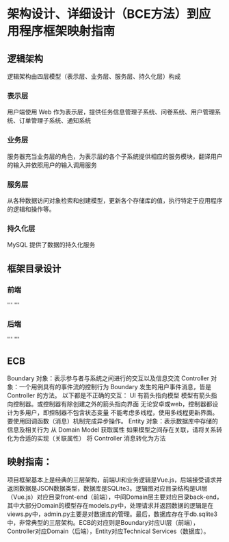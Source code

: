 # 架构设计、详细设计（BCE方法）到应用程序框架映射指南
## 逻辑架构
逻辑架构由四层模型（表示层、业务层、服务层、持久化层）构成

### 表示层
用户端使用 Web 作为表示层，提供任务信息管理子系统、问卷系统、用户管理系统、订单管理子系统、通知系统

### 业务层
服务器充当业务层的角色，为表示层的各个子系统提供相应的服务模块，翻译用户的输入并依照用户的输入调用服务

### 服务层
从各种数据访问对象检索和创建模型，更新各个存储库的值，执行特定于应用程序的逻辑和操作等。

### 持久化层
MySQL 提供了数据的持久化服务

## 框架目录设计
### 前端
'''
'''
### 后端
'''
'''

## ECB
Boundary 对象：表示参与者与系统之间进行的交互以及信息交流
Controller 对象：一个用例具有的事件流的控制行为
Boundary 发生的用户事件消息，皆是 Controller 的方法。
以下都是不正确的交互：
UI 有箭头指向模型
模型有箭头指向控制器。或控制器有除创建之外的箭头指向界面
无论安卓或web，控制器都设计为多用户，即控制器不包含状态变量
不能考虑多线程，使用多线程更新界面。要使用回调函数（消息）机制完成异步操作。
Entity 对象：表示数据库中存储的信息及相关行为
从 Domain Model 获取属性
如果模型之间存在关联，请将关系转化为合适的实现（关联属性）
将 Controller 消息转化为方法

## 映射指南：
项目框架基本上是经典的三层架构，前端UI和业务逻辑是Vue.js，后端接受请求并返回数据是JSON数据类型，数据库是SQLite3。逻辑图对应目录结构是UI层（Vue.js）对应目录front-end（前端），中间Domain层主要对应目录back-end，其中大部分Domain的模型存在models.py中，处理请求并返回数据的逻辑是在views.py中，admin.py主要是对数据库的管理。最后，数据库存在于db.sqlite3中，非常典型的三层架构。ECB的对应则是Boundary对应UI层（前端），Controller对应Domain（后端），Entity对应Technical Services（数据库）。
